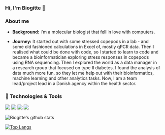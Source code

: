 ### Hi, I'm Biogitte 👋

### About me

- **Background:** I'm a molecular biologist that fell in love with computers.

- **Journey:** It started out with some stressed copepods in a lab - and some old fashioned calculations in Excel of, mostly qPCR data. Then I realised what could be done with code, so I started to learn to code and became a bioinformatician exploring stress responses in copepods using RNA sequencing. Then I explored the world as a data manager in a research group that focused on type II diabetes. I found the analysis of data much more fun, so they let me help out with their bioinformatics, machine learning and other analytics tasks. Now, I am a team lead/project lead in a Danish agency within the health sector. 


### 🔧 Technologies & Tools
![](https://img.shields.io/badge/-Python-informational?style=flat&logo=gnu-bash&logoColor=white&color=2bbc8a)
![](https://img.shields.io/badge/-Bash-informational?style=flat&logo=gnu-bash&logoColor=white&color=2bbc8a)
![](https://img.shields.io/badge/-R-informational?style=flat&logo=gnu-bash&logoColor=white&color=2bbc8a)
![](https://img.shields.io/badge/-Docker-informational?style=flat&logo=docker&logoColor=white&color=2bbc8a)



![Biogitte's github stats](https://github-readme-stats.vercel.app/api?username=biogitte&show_icons=true&theme=cobalt)

[![Top Langs](https://github-readme-stats.vercel.app/api/top-langs/?username=biogitte&show_icons=true&theme=cobalt)](https://github.com/biogitte/github-readme-stats)
